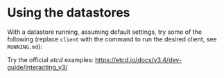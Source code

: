 # Using the datastores

With a datastore running, assuming default settings, try some of the following (replace `client` with the command to run the desired client, see `RUNNING.md`):

Try the official _etcd_ examples: https://etcd.io/docs/v3.4/dev-guide/interacting_v3/
